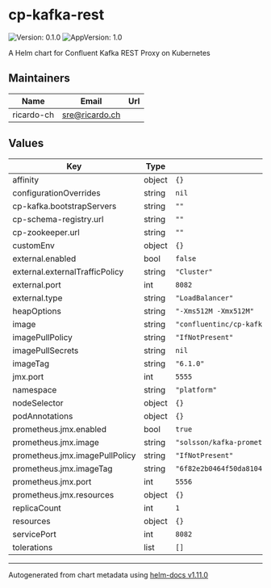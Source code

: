 # cp-kafka-rest

![Version: 0.1.0](https://img.shields.io/badge/Version-0.1.0-informational?style=flat-square) ![AppVersion: 1.0](https://img.shields.io/badge/AppVersion-1.0-informational?style=flat-square)

A Helm chart for Confluent Kafka REST Proxy on Kubernetes

## Maintainers

| Name | Email | Url |
| ---- | ------ | --- |
| ricardo-ch | <sre@ricardo.ch> |  |

## Values

| Key | Type | Default | Description |
|-----|------|---------|-------------|
| affinity | object | `{}` |  |
| configurationOverrides | string | `nil` |  |
| cp-kafka.bootstrapServers | string | `""` |  |
| cp-schema-registry.url | string | `""` |  |
| cp-zookeeper.url | string | `""` |  |
| customEnv | object | `{}` |  |
| external.enabled | bool | `false` |  |
| external.externalTrafficPolicy | string | `"Cluster"` |  |
| external.port | int | `8082` |  |
| external.type | string | `"LoadBalancer"` |  |
| heapOptions | string | `"-Xms512M -Xmx512M"` |  |
| image | string | `"confluentinc/cp-kafka-rest"` |  |
| imagePullPolicy | string | `"IfNotPresent"` |  |
| imagePullSecrets | string | `nil` |  |
| imageTag | string | `"6.1.0"` |  |
| jmx.port | int | `5555` |  |
| namespace | string | `"platform"` |  |
| nodeSelector | object | `{}` |  |
| podAnnotations | object | `{}` |  |
| prometheus.jmx.enabled | bool | `true` |  |
| prometheus.jmx.image | string | `"solsson/kafka-prometheus-jmx-exporter@sha256"` |  |
| prometheus.jmx.imagePullPolicy | string | `"IfNotPresent"` |  |
| prometheus.jmx.imageTag | string | `"6f82e2b0464f50da8104acd7363fb9b995001ddff77d248379f8788e78946143"` |  |
| prometheus.jmx.port | int | `5556` |  |
| prometheus.jmx.resources | object | `{}` |  |
| replicaCount | int | `1` |  |
| resources | object | `{}` |  |
| servicePort | int | `8082` |  |
| tolerations | list | `[]` |  |

----------------------------------------------
Autogenerated from chart metadata using [helm-docs v1.11.0](https://github.com/norwoodj/helm-docs/releases/v1.11.0)
